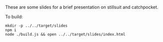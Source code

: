 These are some slides for a brief presentation on stillsuit and
catchpocket.

To build:

```
mkdir -p ../../target/slides
npm i
node ./build.js && open ../../target/slides/index.html
```
